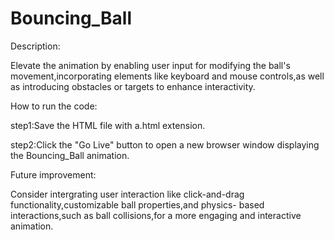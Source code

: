 # Bouncing_Ball 

Description:

Elevate the animation by enabling user input for modifying the ball's movement,incorporating elements like
keyboard and mouse controls,as well as introducing obstacles or targets to enhance interactivity.

How to run the code:

step1:Save the HTML file with a.html extension.

step2:Click the "Go Live" button to open a new browser window displaying the Bouncing_Ball animation.

Future improvement:

Consider intergrating user interaction like click-and-drag functionality,customizable ball properties,and physics-
based interactions,such as ball collisions,for a more engaging and interactive animation.

